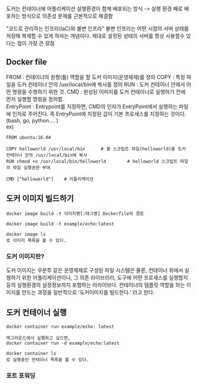 도커는 컨테이너에 어플리케이션 실행환경이 함께 배포되는 방식
-> 실행 환경 째로 배포하는 방식으로 의존성 문제를 근본적으로 해결함

"코드로 관리하는 인프라(IaC)와 불변 인프라"
 불변 인프라는 어떤 시점의 서버 상태를 저장해 복제할 수 있게 하자는 개념이다. 제대로 설정된 상태의 서버를 항상 사용할수 있다는 점이 가장 큰 장점

## Docker file
FROM : 컨테이너의 원형(틀) 역할을 할 도커 이미지(운영체제)를 정의
COPY : 특정 파일을 도커 컨테이너 안의 /usr/local/bin에 복사를 정의
RUN : 도커 컨테이너 안에서 어떤 명령을 수행하기 위한 것.
CMD : 완성된 이미지를 도커 컨테이너로 실행하기 전에 먼저 실행할 명령을 정의함.  
EntryPoint : Entrypoint를 지정하면, CMD의 인자가 EntryPoint에서 실행하는 파일에 인자로 주어진다. 즉 EntryPoint에 지정된 갑이 기본 프로세스를 지정하는 것이다.(bash, go, python.... )  
ex)  
~~~
FROM ubuntu:16.04

COPY helloworld /usr/local/bin      # 셸 스크립트 파일(helloworld)을 도커 컨테이너 안의 /usr/local/bin에 복사
RUN chmod +x /usr/local/bin/helloworld        # helloworld 스크립트 파일의 파일 실행권한 부여

CMD ["helloworld"]    # 어플리케이션 
~~~

## 도커 이미지 빌드하기
~~~
docker image build -t 이미지명[:태그명] Dockerfile의 경로

docker image build -t example/echo:latest

docker image ls 
로 이미지 목록을 볼 수 있다.
~~~
### 도커 이미지란? 
도커 이미지는 우분투 같은 운영체제로 구성된 파일 시스템은 물론, 컨테이너 위에서 실행하기 위한 어플리케이션이나, 그 의존 라이브러리, 도구에 어떤 프로세스를 실행할지 등의 실행환경의 설정정보까지 포함하는 아카이브다. 컨테이너의 템플릿 역할을 하는 이미지를 만드는 과정을 일반적으로 '도커이미지를 빌드한다.' 라고 한다. 

## 도커 컨테이너 실행
~~~
docker container run example/echo: latest

백그라운드에서 실행하고 싶으면,
docker container run -d example/echo:latest

docker container ls
로 실행중인 컨테이너 목록을 볼 수 있다.
~~~

### 포트 포워딩

